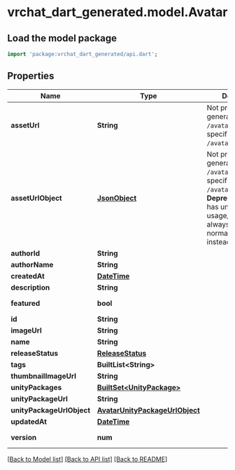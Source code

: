 # vrchat_dart_generated.model.Avatar

## Load the model package
```dart
import 'package:vrchat_dart_generated/api.dart';
```

## Properties
Name | Type | Description | Notes
------------ | ------------- | ------------- | -------------
**assetUrl** | **String** | Not present from general serach `/avatars`, only on specific requests `/avatars/{avatarId}`. | [optional] 
**assetUrlObject** | [**JsonObject**](.md) | Not present from general serach `/avatars`, only on specific requests `/avatars/{avatarId}`. **Deprecation:** `Object` has unknown usage/fields, and is always empty. Use normal `Url` field instead. | [optional] 
**authorId** | **String** |  | 
**authorName** | **String** |  | 
**createdAt** | [**DateTime**](DateTime.md) |  | 
**description** | **String** |  | 
**featured** | **bool** |  | [default to false]
**id** | **String** |  | 
**imageUrl** | **String** |  | 
**name** | **String** |  | 
**releaseStatus** | [**ReleaseStatus**](ReleaseStatus.md) |  | 
**tags** | **BuiltList&lt;String&gt;** |  | 
**thumbnailImageUrl** | **String** |  | 
**unityPackages** | [**BuiltSet&lt;UnityPackage&gt;**](UnityPackage.md) |  | 
**unityPackageUrl** | **String** |  | 
**unityPackageUrlObject** | [**AvatarUnityPackageUrlObject**](AvatarUnityPackageUrlObject.md) |  | 
**updatedAt** | [**DateTime**](DateTime.md) |  | 
**version** | **num** |  | [default to 0]

[[Back to Model list]](../README.md#documentation-for-models) [[Back to API list]](../README.md#documentation-for-api-endpoints) [[Back to README]](../README.md)


